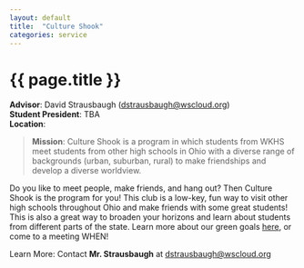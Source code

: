 ```yaml
---
layout: default
title:  "Culture Shook"
categories: service
---
```


# {{ page.title }}

**Advisor**: David Strausbaugh (<dstrausbaugh@wscloud.org>)
<br/>**Student President**: TBA
<br/>**Location**: 

> **Mission**: Culture Shook is a program in which students from WKHS meet students from other high schools in Ohio with a diverse range of backgrounds (urban, suburban, rural) to make friendships and develop a diverse worldview.  

Do you like to meet people, make friends, and hang out? Then Culture Shook is the program for you! This club is a low-key, fun way to visit other high schools throughout Ohio and make friends with some great students!  This is also a great way to broaden your horizons and learn about students from different parts of the state.   Learn more about our green goals [here](https://instagram.com/WKHS_ESC), or come to a meeting WHEN!

Learn More: Contact **Mr. Strausbaugh** at <dstrausbaugh@wscloud.org>